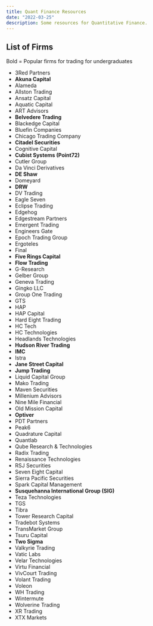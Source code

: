 ```yaml
---
title: Quant Finance Resources
date: "2022-03-25"
description: Some resources for Quantitative Finance.
---
```


## List of Firms

Bold = Popular firms for trading for undergraduates

- 3Red Partners
- **Akuna Capital**
- Alameda
- Allston Trading
- Ansatz Capital
- Aquatic Capital
- ART Advisors
- **Belvedere Trading**
- Blackedge Capital
- Bluefin Companies
- Chicago Trading Company
- **Citadel Securities**
- Cognitive Capital
- **Cubist Systems (Point72)**
- Cutler Group
- Da Vinci Derivatives
- **DE Shaw**
- Domeyard
- **DRW**
- DV Trading
- Eagle Seven
- Eclipse Trading
- Edgehog
- Edgestream Partners
- Emergent Trading
- Engineers Gate
- Epoch Trading Group
- Ergoteles
- Final
- **Five Rings Capital**
- **Flow Trading**
- G-Research
- Gelber Group
- Geneva Trading
- Gingko LLC
- Group One Trading
- GTS
- HAP
- HAP Capital
- Hard Eight Trading
- HC Tech
- HC Technologies
- Headlands Technologies
- **Hudson River Trading**
- **IMC**
- Istra
- **Jane Street Capital**
- **Jump Trading**
- Liquid Capital Group
- Mako Trading
- Maven Securities
- Millenium Advisors
- Nine Mile Financial
- Old Mission Capital
- **Optiver**
- PDT Partners
- Peak6
- Quadrature Capital
- Quantlab
- Qube Research & Technologies
- Radix Trading
- Renaissance Technologies
- RSJ Securities
- Seven Eight Capital
- Sierra Pacific Securities
- Spark Capital Management
- **Susquehanna International Group (SIG)**
- Teza Technologies
- TGS
- Tibra
- Tower Research Capital
- Tradebot Systems
- TransMarket Group
- Tsuru Capital
- **Two Sigma**
- Valkyrie Trading
- Vatic Labs
- Velar Technologies
- Virtu Financial
- VivCourt Trading
- Volant Trading
- Voleon
- WH Trading
- Wintermute
- Wolverine Trading
- XR Trading
- XTX Markets
